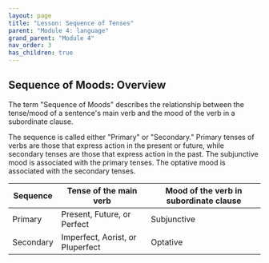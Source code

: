 ```yaml
---
layout: page
title: "Lesson: Sequence of Tenses"
parent: "Module 4: language"
grand_parent: "Module 4"
nav_order: 3
has_children: true
---
```


## Sequence of Moods: Overview

The term "Sequence of Moods" describes the relationship between the tense/mood of a sentence's main verb and the mood of the verb in a subordinate clause.

The sequence is called either "Primary" or "Secondary." Primary tenses of verbs are those that express action in the present or future, while secondary tenses are those that express action in the past. The subjunctive mood is associated with the primary tenses. The optative mood is associated with the secondary tenses.

| Sequence | Tense of the main verb | Mood of the verb in subordinate clause |
| --- | --- | ---|
| Primary | Present, Future, or Perfect | Subjunctive |
| Secondary | Imperfect, Aorist, or Pluperfect | Optative |
